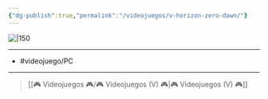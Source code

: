```yaml
---
{"dg-publish":true,"permalink":"/videojuegos/v-horizon-zero-dawn/"}
---
```



![|150](https://images.igdb.com/igdb/image/upload/t_cover_big/co2una.jpg)

---

- #videojuego/PC

---

> [[🎮 Videojuegos 🎮/🎮 Videojuegos (V) 🎮\|🎮 Videojuegos (V) 🎮]]